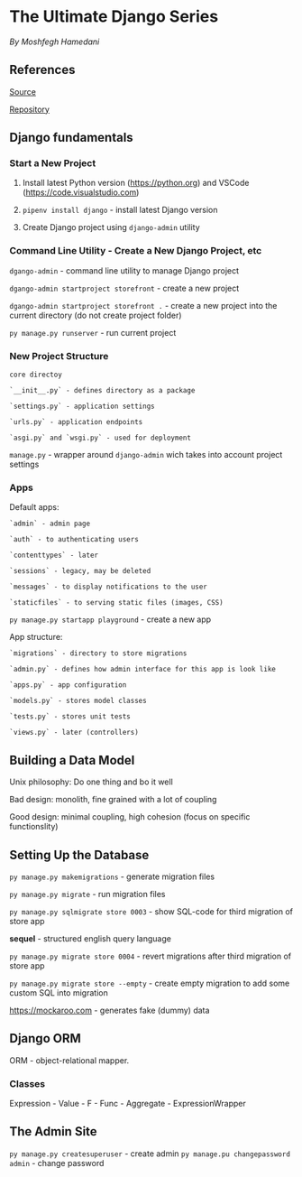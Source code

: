 # The Ultimate Django Series

*By Moshfegh Hamedani*


## References

[Source](https://codewithmosh.com/courses/1422300)

[Repository](https://github.com/anthonysavchenko/Storefront)


## Django fundamentals


### Start a New Project


1. Install latest Python version (https://python.org) and VSCode (https://code.visualstudio.com)

2. `pipenv install django` - install latest Django version

3. Create Django project using `django-admin` utility


### Command Line Utility - Create a New Django Project, etc

`dgango-admin` - command line utility to manage Django project

`dgango-admin startproject storefront` - create a new project

`dgango-admin startproject storefront .` - create a new project into the current directory (do not create project folder)

`py manage.py runserver` - run current project


### New Project Structure

`core directoy`

    `__init__.py` - defines directory as a package

    `settings.py` - application settings

    `urls.py` - application endpoints

    `asgi.py` and `wsgi.py` - used for deployment

`manage.py` - wrapper around `django-admin` wich takes into account project settings


### Apps

Default apps:

    `admin` - admin page

    `auth` - to authenticating users

    `contenttypes` - later

    `sessions` - legacy, may be deleted

    `messages` - to display notifications to the user

    `staticfiles` - to serving static files (images, CSS)

`py manage.py startapp playground` - create a new app

App structure:

    `migrations` - directory to store migrations

    `admin.py` - defines how admin interface for this app is look like

    `apps.py` - app configuration

    `models.py` - stores model classes

    `tests.py` - stores unit tests

    `views.py` - later (controllers)


## Building a Data Model

Unix philosophy: Do one thing and bo it well

Bad design: monolith, fine grained with a lot of coupling

Good design: minimal coupling, high cohesion (focus on specific functionslity)


## Setting Up the Database

`py manage.py makemigrations` - generate migration files

`py manage.py migrate` - run migration files

`py manage.py sqlmigrate store 0003` - show SQL-code for third migration of store app

**sequel** - structured english query language

`py manage.py migrate store 0004` - revert migrations after third migration of store app

`py manage.py migrate store --empty` - create empty migration to add some custom SQL into migration

https://mockaroo.com - generates fake (dummy) data


## Django ORM

ORM - object-relational mapper.

### Classes

Expression
    - Value
    - F
    - Func
    - Aggregate
    - ExpressionWrapper


## The Admin Site

`py manage.py createsuperuser` - create admin
`py manage.pu changepassword admin` - change password

